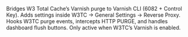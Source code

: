Bridges W3 Total Cache’s Varnish purge to Varnish CLI (6082 + Control Key).
Adds settings inside W3TC → General Settings → Reverse Proxy.
Hooks W3TC purge events, intercepts HTTP PURGE, and handles dashboard flush buttons.
Only active when W3TC’s Varnish is enabled.
